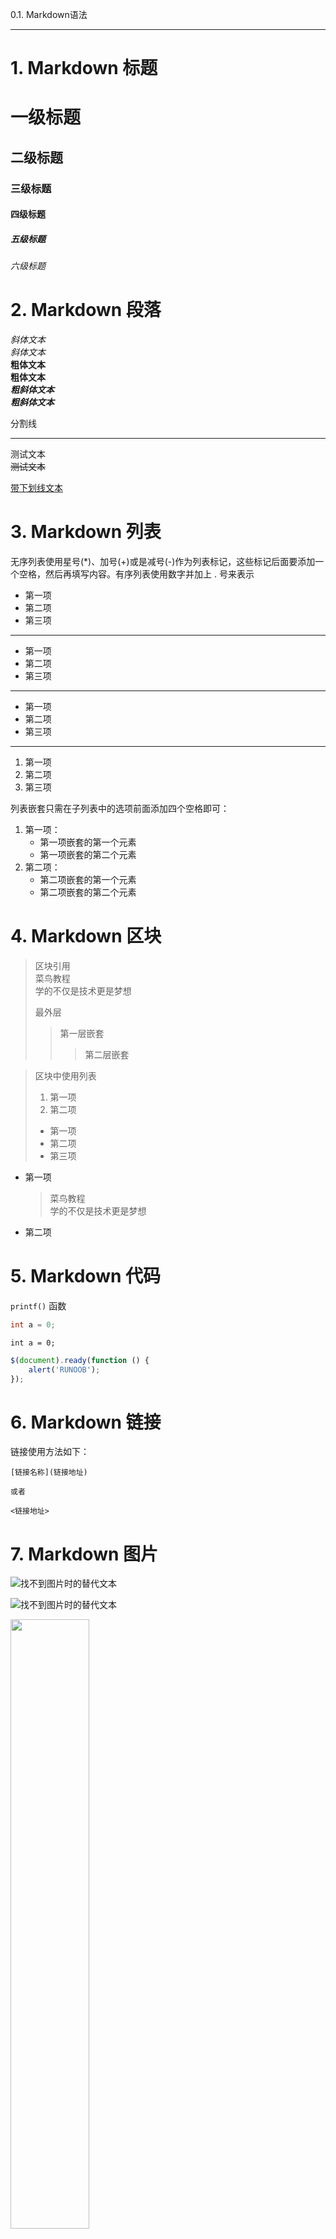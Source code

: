 0.1. Markdown语法

-----------------

# 1. Markdown 标题

# 一级标题
## 二级标题
### 三级标题
#### 四级标题
##### 五级标题
###### 六级标题


# 2. Markdown 段落

*斜体文本*  
_斜体文本_  
**粗体文本**  
__粗体文本__  
***粗斜体文本***  
___粗斜体文本___  


分割线

----------


测试文本  
~~测试文本~~


<u>带下划线文本</u>


# 3. Markdown 列表
无序列表使用星号(*)、加号(+)或是减号(-)作为列表标记，这些标记后面要添加一个空格，然后再填写内容。有序列表使用数字并加上 . 号来表示

* 第一项
* 第二项
* 第三项

----------------------

+ 第一项
+ 第二项
+ 第三项

----------------------

- 第一项
- 第二项
- 第三项

----------------------

1. 第一项
2. 第二项
3. 第三项

列表嵌套只需在子列表中的选项前面添加四个空格即可：

1. 第一项：
    - 第一项嵌套的第一个元素
    - 第一项嵌套的第二个元素
2. 第二项：
    - 第二项嵌套的第一个元素
    - 第二项嵌套的第二个元素


# 4. Markdown 区块

> 区块引用  
> 菜鸟教程  
> 学的不仅是技术更是梦想  
> 
> 最外层  
> > 第一层嵌套  
> > > 第二层嵌套  

> 区块中使用列表  
> 1. 第一项  
> 2. 第二项  
> + 第一项  
> + 第二项  
> + 第三项  

* 第一项  
    > 菜鸟教程  
    > 学的不仅是技术更是梦想  
* 第二项  


# 5. Markdown 代码

`printf()` 函数


```c++
int a = 0;
```

```
int a = 0;
```

```javascript
$(document).ready(function () {
    alert('RUNOOB');
});
```


# 6. Markdown 链接

链接使用方法如下：


```
[链接名称](链接地址)

或者

<链接地址>
```


# 7. Markdown 图片

![找不到图片时的替代文本](/assets/avatar.png)

![找不到图片时的替代文本](/assets/avatar.png "可选标题")

<img src="http://static.runoob.com/images/runoob-logo.png" width="50%">


# 8. Markdown 表格

Markdown 制作表格使用 | 来分隔不同的单元格，使用 - 来分隔表头和其他行。

我们可以设置表格的对齐方式：

  - -: 设置内容和标题栏居右对齐。
  - :- 设置内容和标题栏居左对齐。
  - :-: 设置内容和标题栏居中对齐。

|  表头   | 表头  |
|  ----  | ----  |
| 单元格  | 单元格 |
| 单元格  | 单元格 |

----------------------

| 左对齐 | 右对齐 | 居中对齐 |
| :-----| ----: | :----: |
| 单元格 | 单元格 | 单元格 |
| 单元格 | 单元格 | 单元格 |


# 9. Markdown 高级技巧

支持的 HTML 元素，不在 Markdown 涵盖范围之内的标签，都可以直接在文档里面用 HTML 撰写。

```
  目前支持的 HTML 元素有：<kbd> <b> <i> <em> <sup> <sub> <br>等
```

使用 <kbd>Ctrl</kbd>+<kbd>Alt</kbd>+<kbd>Del</kbd> 重启电脑

支持转义字符  
**文本加粗**   
\*\* 正常显示星号 \*\*

Markdown 支持以下这些符号前面加上反斜杠来帮助插入普通的符号：

```
\   反斜线
`   反引号
*   星号
_   下划线
{}  花括号
[]  方括号
()  小括号
#   井字号
+   加号
-   减号
.   英文句点
!   感叹号
```


# 10. Markdown 数学公式
嵌入了Katex的话可以使用数学公式

<https://katex.org/docs/supported.html>  
<https://katex.org/docs/support_table.html>


#  11. Markdown 方框

!!! important

	**绿色**方框是一些注释或者是对于OpenGL或讨论主题有用的特性/提示。

!!! attention

	**红色**方框是一些警告或者一些你需要特别注意的特性。

!!! note "备注"

	**蓝色**方框是翻译时为了帮助读者理解附加的一些信息。
